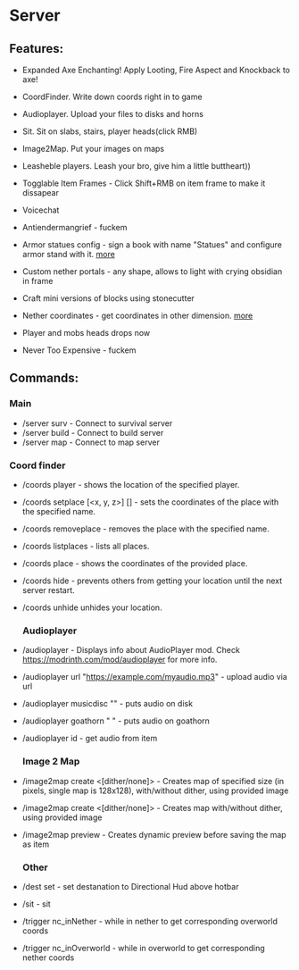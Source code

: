 # Server

## Features: 
 - Expanded Axe Enchanting! Apply Looting, Fire Aspect and Knockback to axe!
 - CoordFinder. Write down coords right in to game
 - Audioplayer. Upload your files to disks and horns
 - Sit. Sit on slabs, stairs, player heads(click RMB)
 - Image2Map. Put your images on maps
 - Leasheble players. Leash your bro, give him a little buttheart))
 - Togglable Item Frames - Click Shift+RMB on item frame to make it dissapear
 - Voicechat

 - Antiendermangrief - fuckem
 - Armor statues config - sign a book with name "Statues" and configure armor stand with it. [more](https://www.youtube.com/watch?v=nV9-_RacnoI)
 - Custom nether portals - any shape, allows to light with crying obsidian in frame
 - Craft mini versions of blocks using stonecutter
 - Nether coordinates - get coordinates in other dimension. [more](https://www.youtube.com/watch?v=_rRR-CBq1yM)
 - Player and mobs heads drops now
 - Never Too Expensive - fuckem

## Commands: 

  ### Main
 - /server surv - Connect to survival server
 - /server build - Connect to build server
 - /server map - Connect to map server
   
  ### Coord finder
 - /coords player <playername> - shows the location of the specified player.
 - /coords setplace <placename> [<x, y, z>] [<dimension>] - sets the coordinates of the place with the specified name.
 - /coords removeplace <placename> - removes the place with the specified name.
 - /coords listplaces - lists all places.
 - /coords place <placename> - shows the coordinates of the provided place.
 - /coords hide - prevents others from getting your location until the next server restart.
 - /coords unhide unhides your location.
   
   ### Audioplayer
 - /audioplayer - Displays info about AudioPlayer mod. Check https://modrinth.com/mod/audioplayer for more info.
 - /audioplayer url "https://example.com/myaudio.mp3" - upload audio via url
 - /audioplayer musicdisc <ID> "<CUSTOM-TEXT>" <RANGE> - puts audio on disk
 - /audioplayer goathorn <ID> "<CUSTOM-TEXT> <RANGE>" - puts audio on goathorn
 - /audioplayer id - get audio from item
   
   ### Image 2 Map
 - /image2map create <WIDTH> <HEIGHT> <[dither/none]> <URL> - Creates map of specified size (in pixels, single map is 128x128), with/without dither, using provided image
 - /image2map create <[dither/none]> <URL> - Creates map with/without dither, using provided image
 - /image2map preview <URL> - Creates dynamic preview before saving the map as item

   ### Other
 - /dest set <XYZ> - set destanation to Directional Hud above hotbar
 - /sit - sit
 - /trigger nc_inNether - while in nether to get corresponding overworld coords
 - /trigger nc_inOverworld - while in overworld to get corresponding nether coords
